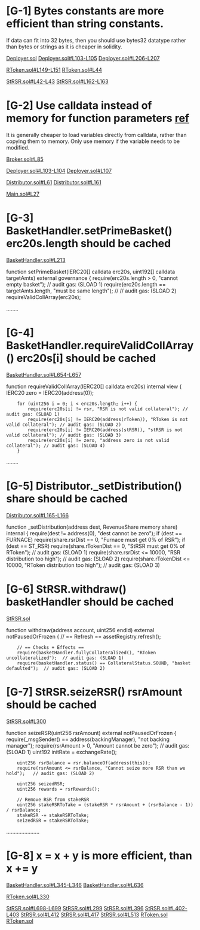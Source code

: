 # [G-1] Bytes constants are more efficient than string constants.

If data can fit into 32 bytes, then you should use bytes32 datatype rather than bytes or strings as it is cheaper in solidity.

[Deployer.sol](https://github.com/reserve-protocol/protocol/blob/master/contracts/p1/Deployer.sol#L31)
[Deployer.sol#L103-L105](https://github.com/reserve-protocol/protocol/blob/master/contracts/p1/Deployer.sol#L103-L105)
[Deployer.sol#L206-L207](https://github.com/reserve-protocol/protocol/blob/master/contracts/p1/Deployer.sol#L206-L207)

[RToken.sol#L149-L151](https://github.com/reserve-protocol/protocol/blob/master/contracts/p1/RToken.sol#L149-L151)
[RToken.sol#L44](https://github.com/reserve-protocol/protocol/blob/master/contracts/p1/RToken.sol#L44)

[StRSR.sol#L42-L43](https://github.com/reserve-protocol/protocol/blob/master/contracts/p1/StRSR.sol#L42-L43)
[StRSR.sol#L162-L163](https://github.com/reserve-protocol/protocol/blob/master/contracts/p1/StRSR.sol#L162-L163)

# [G-2] Use calldata instead of memory for function parameters  [ref](https://gist.github.com/hrkrshnn/ee8fabd532058307229d65dcd5836ddc#use-calldata-instead-of-memory-for-function-parameters)

It is generally cheaper to load variables directly from calldata, rather than copying them to memory. Only use memory if the variable needs to be modified.


[Broker.sol#L85](https://github.com/reserve-protocol/protocol/blob/master/contracts/p1/Broker.sol#L85)

[Deployer.sol#L103-L104](https://github.com/reserve-protocol/protocol/blob/master/contracts/p1/Deployer.sol#L103-L104)
[Deployer.sol#L107](https://github.com/reserve-protocol/protocol/blob/master/contracts/p1/Deployer.sol#L107)

[Distributor.sol#L61](https://github.com/reserve-protocol/protocol/blob/master/contracts/p1/Distributor.sol#L61)
[Distributor.sol#L161](https://github.com/reserve-protocol/protocol/blob/master/contracts/p1/Distributor.sol#L161)

[Main.sol#L27](https://github.com/reserve-protocol/protocol/blob/master/contracts/p1/Main.sol#L27)

# [G-3]  BasketHandler.setPrimeBasket() erc20s.length should be cached

[BasketHandler.sol#L213](https://github.com/reserve-protocol/protocol/blob/master/contracts/p1/BasketHandler.sol#L213-L214)
 
function setPrimeBasket(IERC20[] calldata erc20s, uint192[] calldata targetAmts)
        external
        governance
    {
        require(erc20s.length > 0, "cannot empty basket"); // audit gas: (SLOAD 1)
        require(erc20s.length == targetAmts.length, "must be same length"); // // audit gas: (SLOAD 2)
        requireValidCollArray(erc20s);

........


# [G-4] BasketHandler.requireValidCollArray()  erc20s[i] should be cached

[BasketHandler.sol#L654-L657](https://github.com/reserve-protocol/protocol/blob/master/contracts/p1/BasketHandler.sol#L654-L657)

 function requireValidCollArray(IERC20[] calldata erc20s) internal view {
        IERC20 zero = IERC20(address(0));

        for (uint256 i = 0; i < erc20s.length; i++) {
            require(erc20s[i] != rsr, "RSR is not valid collateral"); // audit gas: (SLOAD 1)
            require(erc20s[i] != IERC20(address(rToken)), "RToken is not valid collateral"); // audit gas: (SLOAD 2)
            require(erc20s[i] != IERC20(address(stRSR)), "stRSR is not valid collateral"); // audit gas: (SLOAD 3)
            require(erc20s[i] != zero, "address zero is not valid collateral"); // audit gas: (SLOAD 4)
        }

........

# [G-5] Distributor._setDistribution()  share should be cached

[Distributor.sol#L165-L166](https://github.com/reserve-protocol/protocol/blob/master/contracts/p1/Distributor.sol#L165-L166)

  function _setDistribution(address dest, RevenueShare memory share) internal {
        require(dest != address(0), "dest cannot be zero");
        if (dest == FURNACE) 
          require(share.rsrDist == 0, "Furnace must get 0% of RSR");
        if (dest == ST_RSR) 
        require(share.rTokenDist == 0, "StRSR must get 0% of RToken");  // audit gas: (SLOAD 1)
        require(share.rsrDist <= 10000, "RSR distribution too high");  // audit gas: (SLOAD 2)
        require(share.rTokenDist <= 10000, "RToken distribution too high"); // audit gas: (SLOAD 3)

# [G-6]  StRSR.withdraw() basketHandler should be cached

[StRSR.sol](https://github.com/reserve-protocol/protocol/blob/master/contracts/p1/StRSR.sol)

  function withdraw(address account, uint256 endId) external notPausedOrFrozen {
        // == Refresh ==
        assetRegistry.refresh();

        // == Checks + Effects ==
        require(basketHandler.fullyCollateralized(), "RToken uncollateralized");  // audit gas: (SLOAD 1)
        require(basketHandler.status() == CollateralStatus.SOUND, "basket defaulted");  // audit gas: (SLOAD 2)

# [G-7]  StRSR.seizeRSR() rsrAmount should be cached

[StRSR.sol#L300](https://github.com/reserve-protocol/protocol/blob/master/contracts/p1/StRSR.sol#L300)

function seizeRSR(uint256 rsrAmount) external notPausedOrFrozen {
        require(_msgSender() == address(backingManager), "not backing manager");
        require(rsrAmount > 0, "Amount cannot be zero");   // audit gas: (SLOAD 1)
        uint192 initRate = exchangeRate();

        uint256 rsrBalance = rsr.balanceOf(address(this));
        require(rsrAmount <= rsrBalance, "Cannot seize more RSR than we hold");   // audit gas: (SLOAD 2)

        uint256 seizedRSR;
        uint256 rewards = rsrRewards();

        // Remove RSR from stakeRSR
        uint256 stakeRSRToTake = (stakeRSR * rsrAmount + (rsrBalance - 1)) / rsrBalance;
        stakeRSR -= stakeRSRToTake;
        seizedRSR = stakeRSRToTake;

......................

# [G-8]  x = x + y is more efficient, than x += y

[BasketHandler.sol#L345-L346](https://github.com/reserve-protocol/protocol/blob/master/contracts/p1/BasketHandler.sol#L345-L346)
[BasketHandler.sol#L636](https://github.com/reserve-protocol/protocol/blob/master/contracts/p1/BasketHandler.sol#L636)


[RToken.sol#L330](https://github.com/reserve-protocol/protocol/blob/master/contracts/p1/RToken.sol#L330)

[StRSR.sol#L698-L699](https://github.com/reserve-protocol/protocol/blob/master/contracts/p1/StRSR.sol#L698-L699)
[StRSR.sol#L299](https://github.com/reserve-protocol/protocol/blob/master/contracts/p1/StRSR.sol#L299)
[StRSR.sol#L396](https://github.com/reserve-protocol/protocol/blob/master/contracts/p1/StRSR.sol#L396)
[StRSR.sol#L402-L403](https://github.com/reserve-protocol/protocol/blob/master/contracts/p1/StRSR.sol#L402-L403)
[StRSR.sol#L412](https://github.com/reserve-protocol/protocol/blob/master/contracts/p1/StRSR.sol#L412)
[StRSR.sol#L417](https://github.com/reserve-protocol/protocol/blob/master/contracts/p1/StRSR.sol#L417)
[StRSR.sol#L513](https://github.com/reserve-protocol/protocol/blob/master/contracts/p1/StRSR.sol#L513)
[RToken.sol](https://github.com/reserve-protocol/protocol/blob/master/contracts/p1/StRSR.sol#L549)
[RToken.sol](https://github.com/reserve-protocol/protocol/blob/master/contracts/p1/StRSR.sol#L684)


